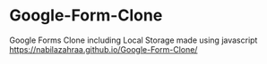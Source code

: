 # Google-Form-Clone
Google Forms Clone including Local Storage made using javascript
https://nabilazahraa.github.io/Google-Form-Clone/
